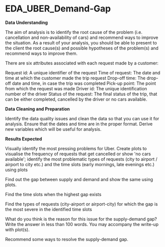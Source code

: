 # EDA_UBER_Demand-Gap

**Data Understanding**

The aim of analysis is to identify the root cause of the problem (i.e. cancellation and non-availability of cars) and recommend ways to improve the situation. As a result of your analysis, you should be able to present to the client the root cause(s) and possible hypotheses of the problem(s) and recommend ways to improve them.  

There are six attributes associated with each request made by a customer:

Request id: A unique identifier of the request
Time of request: The date and time at which the customer made the trip request
Drop-off time: The drop-off date and time, in case the trip was completed 
Pick-up point: The point from which the request was made
Driver id: The unique identification number of the driver
Status of the request: The final status of the trip, that can be either completed, cancelled by the driver or no cars available.


**Data Cleaning and Preparation**

Identify the data quality issues and clean the data so that you can use it for analysis.
Ensure that the dates and time are in the proper format. Derive new variables which will be useful for analysis.
 

**Results Expected**

Visually identify the most pressing problems for Uber. 
Create plots to visualise the frequency of requests that get cancelled or show 'no cars available'; identify the most problematic types of requests (city to airport / airport to city etc.) and the time slots (early mornings, late evenings etc.) using plots

Find out the gap between supply and demand and show the same using plots.

Find the time slots when the highest gap exists

Find the types of requests (city-airport or airport-city) for which the gap is the most severe in the identified time slots

What do you think is the reason for this issue for the supply-demand gap? Write the answer in less than 100 words. You may accompany the write-up with plot(s).

Recommend some ways to resolve the supply-demand gap.
